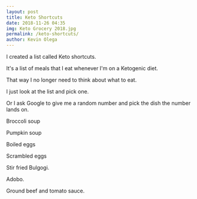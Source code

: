 ```yaml
---
layout: post 
title: Keto Shortcuts
date: 2018-11-26 04:35
img: Keto Grocery 2018.jpg
permalink: /keto-shortcuts/ 
author: Kevin Olega 
---
```

I created a list called Keto shortcuts.

It's a list of meals that I eat whenever I'm on a Ketogenic diet.

That way I no longer need to think about what to eat.

I just look at the list and pick one.

Or I ask Google to give me a random number and pick the dish the number lands on.

Broccoli soup

Pumpkin soup

Boiled eggs

Scrambled eggs

Stir fried Bulgogi.

Adobo.

Ground beef and tomato sauce.